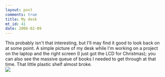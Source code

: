 ```yaml
--- 
layout: post
comments: true
title: My desk
mt_id: 41
date: 2006-02-09
---
```

This probably isn't that interesting, but I'll may find it good to look back on at some point.  A simple picture of my desk while I'm working on a project on the laptop and the right screen (I just got the LCD for Christmas); you can also see the massive queue of books I needed to get through at that time.  That little plastic shelf almost broke.
<img src="http://dinomite.net/2006/02/desk.jpg" class="mt-image-center" style="text-align: center; display: block; margin: 0 auto 20px;" />
